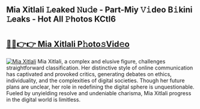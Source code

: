 ## Mia Xitlali 𝙻eaked 𝙽u𝚍e - Part-Miy 𝚅𝚒deo B𝚒kini 𝙻eaks - Hot All 𝙿hotos KCtI6

# <h2><a href="http://ld1zy2.urlbe.top/?page=Mia+Xitlali">🔗🔗👉👉 Mia Xitlali P𝚑oto𝚜Vid𝚎o</a></h2>

[![Mia Xitlali](https://i.imgur.com/eBuTRDB.gif)](http://ld1zy2.urlbe.top/?page=Mia+Xitlali)
Mia Xitlali, a complex and elusive figure, challenges straightforward classification. Her distinctive style of online communication has captivated and provoked critics, generating debates on ethics, individuality, and the complexities of digital societies. Though her future plans are unclear, her role in redefining the digital sphere is unquestionable. Fueled by unyielding resolve and undeniable charisma, Mia Xitlali progress in the digital world is limitless.
